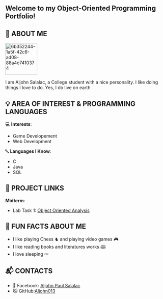 
Welcome to my **Object-Oriented Programming Portfolio**! 
---
## 👤 ABOUT ME
   <img src="https://github.com/user-attachments/assets/0b61e032-3fc6-4170-85e4-e1576add2a02" alt="6b352244-1a5f-42c6-ad08-88a4c7410374" width="100" height="100">
   
I am Aljohn Salalac, a College student with a nice personality. I like doing things I love to do. Yes, I do live on earth 
## 💡 AREA OF INTEREST & PROGRAMMING LANGUAGES
💻 **Interests**:
- Game Developement
- Web Development

🔤 **Languages I Know**:
- C
- Java
- SQL
## 🚀 PROJECT LINKS
**Midterm**:
- Lab Task 1: [Object Oriented Analysis](https://drive.google.com/file/d/1jO0fCtyU487yb0DqV7qlEkMVvbpMDKQv/view?usp=classroom_web&authuser=0&hl=en)

## 🎉 FUN FACTS ABOUT ME
- I like playing Chess ♞ and playing video games 🎮
- I like reading books and literatures works 🕮
- I love sleeping 💤
## 📬 CONTACTS
- 📘 Facebook: [Aljohn Paul Salalac](https://www.facebook.com/aljohnpaul.salalac.7)
- 🐱 GitHub:[Aljohn013](https://github.com/Aljohn013)


